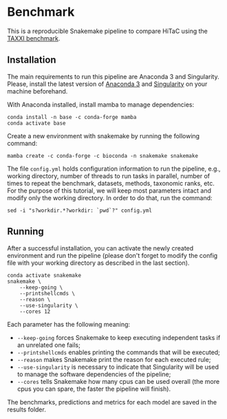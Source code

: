 # Benchmark

This is a reproducible Snakemake pipeline to compare HiTaC using the [TAXXI benchmark](https://peerj.com/articles/4652/).

## Installation

The main requirements to run this pipeline are Anaconda 3 and Singularity. Please, install the latest version of [Anaconda 3](https://www.anaconda.com/products/distribution) and [Singularity](https://docs.sylabs.io/guides/2.6/user-guide/installation.html) on your machine beforehand.

With Anaconda installed, install mamba to manage dependencies:

```shell
conda install -n base -c conda-forge mamba
conda activate base
```

Create a new environment with snakemake by running the following command:

```shell
mamba create -c conda-forge -c bioconda -n snakemake snakemake
```

The file `config.yml` holds configuration information to run the pipeline, e.g., working directory, number of threads to run tasks in parallel, number of times to repeat the benchmark, datasets, methods, taxonomic ranks, etc. For the purpose of this tutorial, we will keep most parameters intact and modify only the working directory. In order to do that, run the command:

```shell
sed -i "s?workdir.*?workdir: `pwd`?" config.yml
```

## Running

After a successful installation, you can activate the newly created environment and run the pipeline (please don't forget to modify the config file with your working directory as described in the last section).

```shell
conda activate snakemake
snakemake \
    --keep-going \
    --printshellcmds \
    --reason \
    --use-singularity \
    --cores 12
```

Each parameter has the following meaning:

- `--keep-going` forces Snakemake to keep executing independent tasks if an unrelated one fails;
- `--printshellcmds` enables printing the commands that will be executed;
- `--reason` makes Snakemake print the reason for each executed rule;
- `--use-singularity` is necessary to indicate that Singularity will be used to manage the software dependencies of the pipeline;
- `--cores` tells Snakemake how many cpus can be used overall (the more cpus you can spare, the faster the pipeline will finish).

The benchmarks, predictions and metrics for each model are saved in the results folder.
